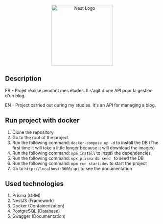 <p align="center">
  <a href="http://nestjs.com/" target="blank"><img src="https://nestjs.com/img/logo-small.svg" width="200" alt="Nest Logo" /></a>
</p>

[circleci-image]: https://img.shields.io/circleci/build/github/nestjs/nest/master?token=abc123def456
[circleci-url]: https://circleci.com/gh/nestjs/nest

## Description

FR - Projet réalisé pendant mes études. Il s'agit d'une API pour la gestion d'un blog.

EN - Project carried out during my studies. It's an API for managing a blog.

## Run project with docker

1. Clone the repository
2. Go to the root of the project
3. Run the following command: `docker-compose up -d` to install the DB
(The first time it will take a little longer because it will download the images) 
4. Run the following command: `npm install` to install the dependencies
5. Run the following command: `npx prisma db seed ` to seed the DB
6. Run the following command: `npm run start:dev` to start the project
7. Go to `http://localhost:3000/api` to see the documentation


## Used technologies
1. Prisma (ORM)
2. NestJS (Framework)
3. Docker (Containerization)
4. PostgreSQL (Database)
5. Swagger (Documentation)
